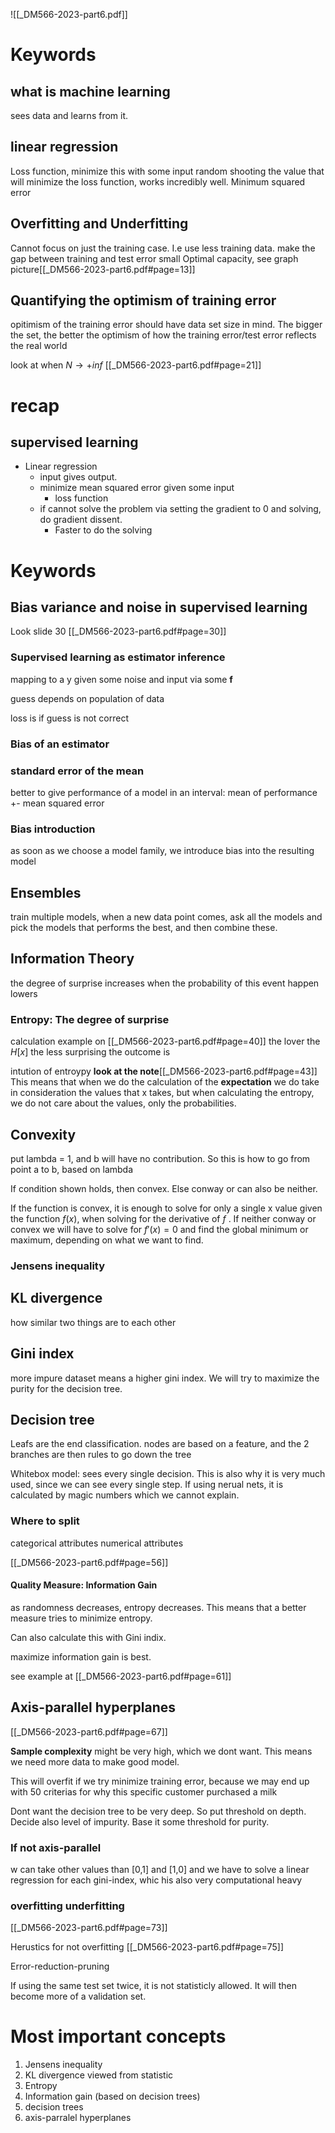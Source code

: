 ![[_DM566-2023-part6.pdf]]
# Keywords
## what is machine learning
sees data and learns from it.

## linear regression
Loss function, minimize this with some input
random shooting the value that will minimize the loss function, works incredibly well.
Minimum squared error

## Overfitting and Underfitting
Cannot focus on just the training case. I.e use less training data.
make the gap between training and test error small
Optimal capacity, see graph picture[[_DM566-2023-part6.pdf#page=13]]

## Quantifying the optimism of training error
opitimism of the training error should have data set size in mind. The bigger the set, the better the optimism of how the training error/test error reflects the real world

look at when $N\to +inf$  [[_DM566-2023-part6.pdf#page=21]]

# recap
## supervised learning
* Linear regression
	* input gives output.
	* minimize mean squared error given some input
		* loss function
	* if cannot solve the problem via setting the gradient to 0 and solving, do gradient dissent. 
		* Faster to do the solving

# Keywords
## Bias variance and noise in supervised learning
Look slide 30
[[_DM566-2023-part6.pdf#page=30]]

### Supervised learning as estimator inference
mapping to a y given some noise and input via some **f**

guess depends on population of data

loss is if guess is not correct

### Bias of an estimator

### standard error of the mean
better to give performance of a model in an interval: 
mean of performance +- mean squared error

### Bias introduction
as soon as we choose a model family, we introduce bias into the resulting model


## Ensembles
train multiple models, when a new data point comes, ask all the models and pick the models that performs the best, and then combine these.

## Information Theory
the degree of surprise increases when the probability of this event happen lowers

### Entropy: The degree of surprise
calculation example on [[_DM566-2023-part6.pdf#page=40]]
the lover the $H[x]$ the less surprising the outcome is 

intution of entroypy **look at the note**[[_DM566-2023-part6.pdf#page=43]]
This means that when we do the calculation of the **expectation** we do take in consideration the values that x takes, but when calculating the entropy, we do not care about the values, only the probabilities.

## Convexity
put lambda = 1, and b will have no contribution. So this is how to go from point a to b, based on lambda

If condition shown holds, then convex. Else conway or can also be neither.

If the function is convex, it is enough to solve for only a single x value given the function $f(x)$, when solving for the derivative of _f_ . If neither conway or convex we will have to solve for $f'(x)=0$ and find the global minimum or maximum, depending on what we want to find.

### Jensens inequality

## KL divergence 
how similar two things are to each other

## Gini index
more impure dataset means a higher gini index. We will try to maximize the purity for the decision tree.

## Decision tree
Leafs are the end classification. nodes are based on a feature, and the 2 branches are then rules to go down the tree

Whitebox model: sees every single decision.  This is also why it is very much used, since we can see every single step. If using nerual nets, it is calculated by magic numbers which we cannot explain.

### Where to split
categorical attributes
numerical attributes

[[_DM566-2023-part6.pdf#page=56]]


#### Quality Measure: Information Gain
as randomness decreases, entropy decreases. This means that a better measure tries to minimize entropy.

Can also calculate this with Gini indix.

maximize information gain is best.

see example at
[[_DM566-2023-part6.pdf#page=61]]

## Axis-parallel hyperplanes
[[_DM566-2023-part6.pdf#page=67]]

**Sample complexity** might be very high, which we dont want. This means we need more data to make good model.

This will overfit if we try minimize training error, because we may end up with 50 criterias for why this specific customer purchased a milk

Dont want the decision tree to be very deep. So put threshold on depth.
Decide also level of impurity. Base it some threshold for purity.

### If not axis-parallel
w can take other values than [0,1] and [1,0] and we have to solve a linear regression for each gini-index, whic his also very computational heavy

### overfitting underfitting
[[_DM566-2023-part6.pdf#page=73]]

Herustics for not overfitting
[[_DM566-2023-part6.pdf#page=75]]

Error-reduction-pruning

If using the same test set twice, it is not statisticly allowed. It will then become more of a validation set. 


# Most important concepts
1. Jensens inequality 
2. KL divergence viewed from statistic
3. Entropy
4. Information gain  (based on decision trees)
5. decision trees
6. axis-parralel hyperplanes

